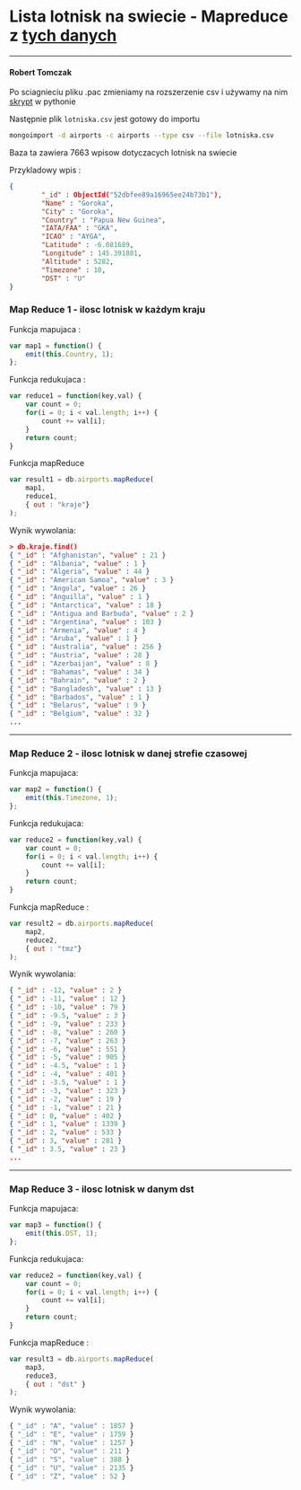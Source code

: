 # Lista lotnisk na swiecie - Mapreduce z [tych danych]("http://openflights.org/data.html")
___

#### Robert Tomczak

Po sciagnieciu pliku .pac zmieniamy na rozszerzenie csv i używamy na nim [skrypt]("../../scripts/rtomczak/zmiana.py") w pythonie

Następnie plik ```lotniska.csv``` jest gotowy do importu

```bash
mongoimport -d airports -c airports --type csv --file lotniska.csv
```

Baza ta zawiera 7663 wpisow dotyczacych lotnisk na swiecie

Przykladowy wpis :

```json
{
        "_id" : ObjectId("52dbfee89a16965ee24b73b1"),
        "Name" : "Goroka",
        "City" : "Goroka",
        "Country" : "Papua New Guinea",
        "IATA/FAA" : "GKA",
        "ICAO" : "AYGA",
        "Latitude" : -6.081689,
        "Longitude" : 145.391881,
        "Altitude" : 5282,
        "Timezone" : 10,
        "DST" : "U"
}
```

### Map Reduce 1 - ilosc lotnisk w każdym kraju

Funkcja mapujaca :

```js
var map1 = function() {
    emit(this.Country, 1);
};
```

Funkcja redukujaca :

```js
var reduce1 = function(key,val) {
    var count = 0;
    for(i = 0; i < val.length; i++) {
        count += val[i];
    }
    return count;
}
```

Funkcja mapReduce

```js
var result1 = db.airports.mapReduce(
    map1,
    reduce1,
    { out : "kraje"}
);
```

Wynik wywolania:

```json
> db.kraje.find()
{ "_id" : "Afghanistan", "value" : 21 }
{ "_id" : "Albania", "value" : 1 }
{ "_id" : "Algeria", "value" : 44 }
{ "_id" : "American Samoa", "value" : 3 }
{ "_id" : "Angola", "value" : 26 }
{ "_id" : "Anguilla", "value" : 1 }
{ "_id" : "Antarctica", "value" : 18 }
{ "_id" : "Antigua and Barbuda", "value" : 2 }
{ "_id" : "Argentina", "value" : 103 }
{ "_id" : "Armenia", "value" : 4 }
{ "_id" : "Aruba", "value" : 1 }
{ "_id" : "Australia", "value" : 256 }
{ "_id" : "Austria", "value" : 28 }
{ "_id" : "Azerbaijan", "value" : 8 }
{ "_id" : "Bahamas", "value" : 34 }
{ "_id" : "Bahrain", "value" : 2 }
{ "_id" : "Bangladesh", "value" : 13 }
{ "_id" : "Barbados", "value" : 1 }
{ "_id" : "Belarus", "value" : 9 }
{ "_id" : "Belgium", "value" : 32 }
...
```
___
### Map Reduce 2 - ilosc lotnisk w danej strefie czasowej

Funkcja mapujaca:

```js
var map2 = function() {
    emit(this.Timezone, 1);
};
```

Funkcja redukujaca:

```js
var reduce2 = function(key,val) {
    var count = 0;
    for(i = 0; i < val.length; i++) {
        count += val[i];
    }
    return count;
}
```

Funkcja mapReduce :

```js
var result2 = db.airports.mapReduce(
    map2,
    reduce2,
    { out : "tmz"}
);
```

Wynik wywolania:

```json
{ "_id" : -12, "value" : 2 }
{ "_id" : -11, "value" : 12 }
{ "_id" : -10, "value" : 79 }
{ "_id" : -9.5, "value" : 3 }
{ "_id" : -9, "value" : 233 }
{ "_id" : -8, "value" : 260 }
{ "_id" : -7, "value" : 263 }
{ "_id" : -6, "value" : 551 }
{ "_id" : -5, "value" : 905 }
{ "_id" : -4.5, "value" : 1 }
{ "_id" : -4, "value" : 401 }
{ "_id" : -3.5, "value" : 1 }
{ "_id" : -3, "value" : 323 }
{ "_id" : -2, "value" : 19 }
{ "_id" : -1, "value" : 21 }
{ "_id" : 0, "value" : 402 }
{ "_id" : 1, "value" : 1339 }
{ "_id" : 2, "value" : 533 }
{ "_id" : 3, "value" : 281 }
{ "_id" : 3.5, "value" : 23 }
...
```

___
### Map Reduce 3 - ilosc lotnisk w danym dst

Funkcja mapujaca:

```js
var map3 = function() { 
    emit(this.DST, 1); 
};
```

Funkcja redukujaca:

```js
var reduce2 = function(key,val) {
    var count = 0;
    for(i = 0; i < val.length; i++) {
        count += val[i];
    }
    return count;
}
```

Funkcja mapReduce :

```js
var result3 = db.airports.mapReduce( 
    map3, 
    reduce3, 
    { out : "dst" } 
);
```

Wynik wywolania:

```js
{ "_id" : "A", "value" : 1857 }
{ "_id" : "E", "value" : 1759 }
{ "_id" : "N", "value" : 1257 }
{ "_id" : "O", "value" : 211 }
{ "_id" : "S", "value" : 388 }
{ "_id" : "U", "value" : 2135 }
{ "_id" : "Z", "value" : 52 }
```